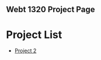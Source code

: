 ## Webt 1320 Project Page

<h1>Project List</h1>

<ul>
   <li><a href="project 2/index.html" target="_project 2">Project 2</a></li>
</ul>